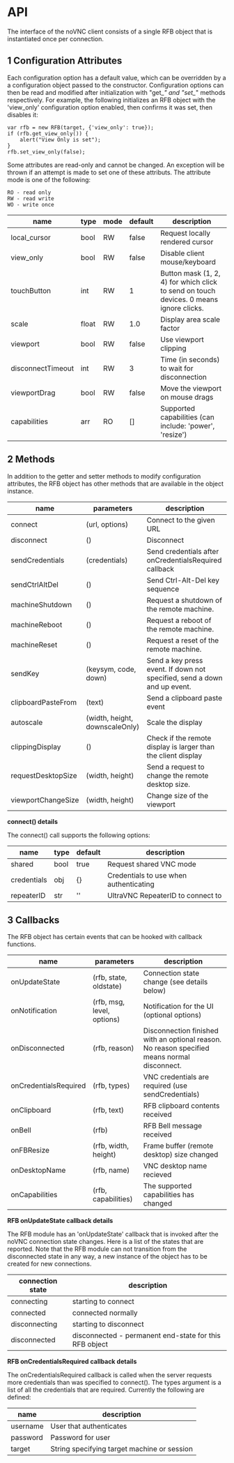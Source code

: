# API

The interface of the noVNC client consists of a single RFB object that
is instantiated once per connection.


## 1 Configuration Attributes

Each configuration option has a default value, which can be overridden
by a a configuration object passed to the constructor. Configuration
options can then be read and modified after initialization with "get_*"
and "set_*" methods respectively. For example, the following
initializes an RFB object with the 'view_only' configuration option
enabled, then confirms it was set, then disables it:

    var rfb = new RFB(target, {'view_only': true});
    if (rfb.get_view_only()) {
        alert("View Only is set");
    }
    rfb.set_view_only(false);

Some attributes are read-only and cannot be changed. An exception will
be thrown if an attempt is made to set one of these attributs. The
attribute mode is one of the following:

    RO - read only
    RW - read write
    WO - write once

| name              | type  | mode | default    | description
| ----------------- | ----- | ---- | ---------- | ------------
| local_cursor      | bool  | RW   | false      | Request locally rendered cursor
| view_only         | bool  | RW   | false      | Disable client mouse/keyboard
| touchButton       | int   | RW   | 1          | Button mask (1, 2, 4) for which click to send on touch devices. 0 means ignore clicks.
| scale             | float | RW   | 1.0        | Display area scale factor
| viewport          | bool  | RW   | false      | Use viewport clipping
| disconnectTimeout | int   | RW   | 3          | Time (in seconds) to wait for disconnection
| viewportDrag      | bool  | RW   | false      | Move the viewport on mouse drags
| capabilities      | arr   | RO   | []         | Supported capabilities (can include: 'power', 'resize')


## 2 Methods

In addition to the getter and setter methods to modify configuration
attributes, the RFB object has other methods that are available in the
object instance.

| name               | parameters                      | description
| ------------------ | ------------------------------- | ------------
| connect            | (url, options)                  | Connect to the given URL
| disconnect         | ()                              | Disconnect
| sendCredentials    | (credentials)                   | Send credentials after onCredentialsRequired callback
| sendCtrlAltDel     | ()                              | Send Ctrl-Alt-Del key sequence
| machineShutdown    | ()                              | Request a shutdown of the remote machine.
| machineReboot      | ()                              | Request a reboot of the remote machine.
| machineReset       | ()                              | Request a reset of the remote machine.
| sendKey            | (keysym, code, down)            | Send a key press event. If down not specified, send a down and up event.
| clipboardPasteFrom | (text)                          | Send a clipboard paste event
| autoscale          | (width, height, downscaleOnly)  | Scale the display
| clippingDisplay    | ()                              | Check if the remote display is larger than the client display
| requestDesktopSize | (width, height)                 | Send a request to change the remote desktop size.
| viewportChangeSize | (width, height)                 | Change size of the viewport

__connect() details__

The connect() call supports the following options:

| name              | type  | default    | description
| ----------------- | ----- | ---------- | ------------
| shared            | bool  | true       | Request shared VNC mode
| credentials       | obj   | {}         | Credentials to use when authenticating
| repeaterID        | str   | ''         | UltraVNC RepeaterID to connect to


## 3 Callbacks

The RFB object has certain events that can be hooked with callback
functions.

| name                  | parameters                 | description
| --------------------- | -------------------------- | ------------
| onUpdateState         | (rfb, state, oldstate)     | Connection state change (see details below)
| onNotification        | (rfb, msg, level, options) | Notification for the UI (optional options)
| onDisconnected        | (rfb, reason)              | Disconnection finished with an optional reason. No reason specified means normal disconnect.
| onCredentialsRequired | (rfb, types)               | VNC credentials are required (use sendCredentials)
| onClipboard           | (rfb, text)                | RFB clipboard contents received
| onBell                | (rfb)                      | RFB Bell message received
| onFBResize            | (rfb, width, height)       | Frame buffer (remote desktop) size changed
| onDesktopName         | (rfb, name)                | VNC desktop name recieved
| onCapabilities        | (rfb, capabilities)        | The supported capabilities has changed


__RFB onUpdateState callback details__

The RFB module has an 'onUpdateState' callback that is invoked after
the noVNC connection state changes. Here is a list of the states that
are reported. Note that the RFB module can not transition from the
disconnected state in any way, a new instance of the object has to be
created for new connections.

| connection state | description
| ---------------- | ------------
| connecting       | starting to connect
| connected        | connected normally
| disconnecting    | starting to disconnect
| disconnected     | disconnected - permanent end-state for this RFB object

__RFB onCredentialsRequired callback details__

The onCredentialsRequired callback is called when the server requests more
credentials than was specified to connect(). The types argument is a list
of all the credentials that are required. Currently the following are
defined:

| name     | description
| -------- | ------------
| username | User that authenticates
| password | Password for user
| target   | String specifying target machine or session
